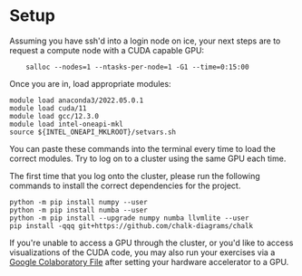 # Setup 

Assuming you have ssh'd into a login node on ice, your next steps are to request a compute node with a CUDA capable GPU:
```
    salloc --nodes=1 --ntasks-per-node=1 -G1 --time=0:15:00
```
Once you are in, load appropriate modules:
```
module load anaconda3/2022.05.0.1 
module load cuda/11
module load gcc/12.3.0
module load intel-oneapi-mkl
source ${INTEL_ONEAPI_MKLROOT}/setvars.sh
```
You can paste these commands into the terminal every time to load the correct modules. Try to log on to a cluster using the same GPU each time.

The first time that you log onto the cluster, please run the following commands to install the correct dependencies for the project.

```
python -m pip install numpy --user
python -m pip install numba --user
python -m pip install --upgrade numpy numba llvmlite --user
pip install -qqq git+https://github.com/chalk-diagrams/chalk
```

If you're unable to access a GPU through the cluster, or you'd like to access visualizations of the CUDA code, you may also run your exercises via a [Google Colaboratory File](https://drive.google.com/file/d/1drkxhpHHlo64-A72GklSiic5vv7op9k_/view?usp=sharing) after setting your hardware accelerator to a GPU.

